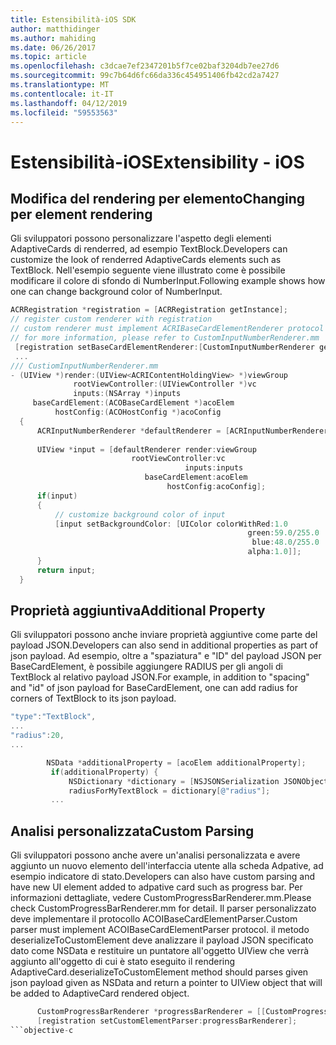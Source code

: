 ```yaml
---
title: Estensibilità-iOS SDK
author: matthidinger
ms.author: mahiding
ms.date: 06/26/2017
ms.topic: article
ms.openlocfilehash: c3dcae7ef2347201b5f7ce02baf3204db7ee27d6
ms.sourcegitcommit: 99c7b64d6fc66da336c454951406fb42cd2a7427
ms.translationtype: MT
ms.contentlocale: it-IT
ms.lasthandoff: 04/12/2019
ms.locfileid: "59553563"
---
```

# <a name="extensibility---ios"></a><span data-ttu-id="8a629-102">Estensibilità-iOS</span><span class="sxs-lookup"><span data-stu-id="8a629-102">Extensibility - iOS</span></span>

## <a name="changing-per-element-rendering"></a><span data-ttu-id="8a629-103">Modifica del rendering per elemento</span><span class="sxs-lookup"><span data-stu-id="8a629-103">Changing per element rendering</span></span>

<span data-ttu-id="8a629-104">Gli sviluppatori possono personalizzare l'aspetto degli elementi AdaptiveCards di renderred, ad esempio TextBlock.</span><span class="sxs-lookup"><span data-stu-id="8a629-104">Developers can customize the look of renderred AdaptiveCards elements such as TextBlock.</span></span>
<span data-ttu-id="8a629-105">Nell'esempio seguente viene illustrato come è possibile modificare il colore di sfondo di NumberInput.</span><span class="sxs-lookup"><span data-stu-id="8a629-105">Following example shows how one can change background color of NumberInput.</span></span>

```objective-c
ACRRegistration *registration = [ACRRegistration getInstance];
// register custom renderer with registration
// custom renderer must implement ACRIBaseCardElementRenderer protocol
// for more information, please refer to CustomInputNumberRenderer.mm
 [registration setBaseCardElementRenderer:[CustomInputNumberRenderer getInstance] cardElementType:ACRNumberInput];
 ...
/// CustiomInputNumberRenderer.mm
- (UIView *)render:(UIView<ACRIContentHoldingView> *)viewGroup
              rootViewController:(UIViewController *)vc
              inputs:(NSArray *)inputs
     baseCardElement:(ACOBaseCardElement *)acoElem
          hostConfig:(ACOHostConfig *)acoConfig
  {
      ACRInputNumberRenderer *defaultRenderer = [ACRInputNumberRenderer getInstance];
 
      UIView *input = [defaultRenderer render:viewGroup
                           rootViewController:vc
                                       inputs:inputs
                              baseCardElement:acoElem
                                   hostConfig:acoConfig];
      if(input)
      {   
          // customize background color of input
          [input setBackgroundColor: [UIColor colorWithRed:1.0
                                                     green:59.0/255.0
                                                      blue:48.0/255.0
                                                     alpha:1.0]];
      }
      return input;
  }
  ```

 ## <a name="additional-property"></a><span data-ttu-id="8a629-106">Proprietà aggiuntiva</span><span class="sxs-lookup"><span data-stu-id="8a629-106">Additional Property</span></span>

 <span data-ttu-id="8a629-107">Gli sviluppatori possono anche inviare proprietà aggiuntive come parte del payload JSON.</span><span class="sxs-lookup"><span data-stu-id="8a629-107">Developers can also send in additional properties as part of json payload.</span></span>
<span data-ttu-id="8a629-108">Ad esempio, oltre a "spaziatura" e "ID" del payload JSON per BaseCardElement, è possibile aggiungere RADIUS per gli angoli di TextBlock al relativo payload JSON.</span><span class="sxs-lookup"><span data-stu-id="8a629-108">For example, in addition to "spacing" and "id" of json payload for BaseCardElement, one can add radius for corners of TextBlock to its json payload.</span></span>

 ```objective-c
 "type":"TextBlock",
 ...
 "radius":20,
 ...
 ```

 ```objective-c
         NSData *additionalProperty = [acoElem additionalProperty];
          if(additionalProperty) {
              NSDictionary *dictionary = [NSJSONSerialization JSONObjectWithData:additionalProperty options:NSJSONReadingMutableLeaves error:nil];
              radiusForMyTextBlock = dictionary[@"radius"];
          ...
```
 ## <a name="custom-parsing"></a><span data-ttu-id="8a629-109">Analisi personalizzata</span><span class="sxs-lookup"><span data-stu-id="8a629-109">Custom Parsing</span></span>

<span data-ttu-id="8a629-110">Gli sviluppatori possono anche avere un'analisi personalizzata e avere aggiunto un nuovo elemento dell'interfaccia utente alla scheda Adpative, ad esempio indicatore di stato.</span><span class="sxs-lookup"><span data-stu-id="8a629-110">Developers can also have custom parsing and have new UI element added to adpative card such as progress bar.</span></span> <span data-ttu-id="8a629-111">Per informazioni dettagliate, vedere CustomProgressBarRenderer.mm.</span><span class="sxs-lookup"><span data-stu-id="8a629-111">Please check CustomProgressBarRenderer.mm for detail.</span></span>
<span data-ttu-id="8a629-112">Il parser personalizzato deve implementare il protocollo ACOIBaseCardElementParser.</span><span class="sxs-lookup"><span data-stu-id="8a629-112">Custom parser must implement ACOIBaseCardElementParser protocol.</span></span> <span data-ttu-id="8a629-113">il metodo deserializeToCustomElement deve analizzare il payload JSON specificato dato come NSData e restituire un puntatore all'oggetto UIView che verrà aggiunto all'oggetto di cui è stato eseguito il rendering AdaptiveCard.</span><span class="sxs-lookup"><span data-stu-id="8a629-113">deserializeToCustomElement method should parses given json payload given as NSData and return a pointer to UIView object that will be added to AdaptiveCard rendered object.</span></span>

```objective-c
      CustomProgressBarRenderer *progressBarRenderer = [[CustomProgressBarRenderer alloc] init];
      [registration setCustomElementParser:progressBarRenderer];
```objective-c